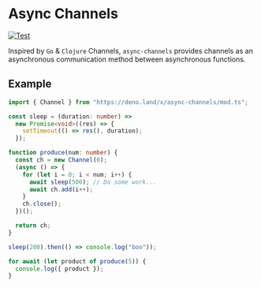 # Async Channels

[![Test](https://github.com/Eyal-Shalev/async-channels/actions/workflows/test.yml/badge.svg)](https://github.com/Eyal-Shalev/async-channels/actions/workflows/test.yml)

Inspired by `Go` & `Clojure` Channels, `async-channels` provides channels as an
asynchronous communication method between asynchronous functions.

## Example

```typescript
import { Channel } from "https://deno.land/x/async-channels/mod.ts";

const sleep = (duration: number) =>
  new Promise<void>((res) => {
    setTimeout(() => res(), duration);
  });

function produce(num: number) {
  const ch = new Channel(0);
  (async () => {
    for (let i = 0; i < num; i++) {
      await sleep(500); // Do some work...
      await ch.add(i++);
    }
    ch.close();
  })();

  return ch;
}

sleep(200).then(() => console.log("boo"));

for await (let product of produce(5)) {
  console.log({ product });
}
```
